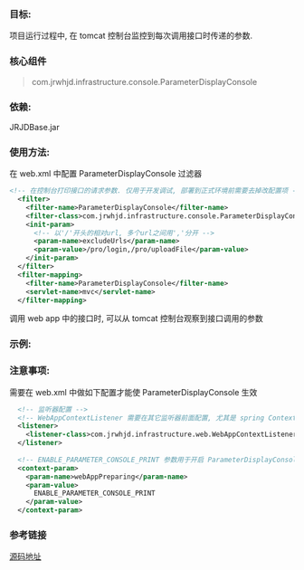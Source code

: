 ### 目标:
项目运行过程中, 在 tomcat 控制台监控到每次调用接口时传递的参数.

### 核心组件
> com.jrwhjd.infrastructure.console.ParameterDisplayConsole

### 依赖:
JRJDBase.jar

### 使用方法:
在 web.xml 中配置 ParameterDisplayConsole 过滤器

```xml
<!-- 在控制台打印接口的请求参数. 仅用于开发调试, 部署到正式环境前需要去掉改配置项 -->
  <filter>
    <filter-name>ParameterDisplayConsole</filter-name>
    <filter-class>com.jrwhjd.infrastructure.console.ParameterDisplayConsole</filter-class>
    <init-param>
      <!-- 以'/'开头的相对url, 多个url之间用','分开 -->
      <param-name>excludeUrls</param-name>
      <param-value>/pro/login,/pro/uploadFile</param-value>
    </init-param>
  </filter>
  <filter-mapping>
    <filter-name>ParameterDisplayConsole</filter-name>
    <servlet-name>mvc</servlet-name>
  </filter-mapping>
```
调用 web app 中的接口时, 可以从 tomcat 控制台观察到接口调用的参数

### 示例:

### 注意事项:
需要在 web.xml 中做如下配置才能使 ParameterDisplayConsole 生效

```xml
  <!-- 监听器配置 -->
  <!-- WebAppContextListener 需要在其它监听器前面配置, 尤其是 spring ContextLoaderListener -->
  <listener>
    <listener-class>com.jrwhjd.infrastructure.web.WebAppContextListener</listener-class>
  </listener>
  
  <!-- ENABLE_PARAMETER_CONSOLE_PRINT 参数用于开启 ParameterDisplayConsole 过滤器 -->
  <context-param>
    <param-name>webAppPreparing</param-name>
    <param-value>
      ENABLE_PARAMETER_CONSOLE_PRINT
    </param-value>
  </context-param>
```

### 参考链接
[源码地址](https://gitlab.ctbiyi.com/jrjd/jrjdbase/blob/master/src/main/java/com/jrwhjd/infrastructure/console/ParameterDisplayConsole.java)